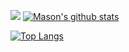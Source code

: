 <a href='https://www.masonware.dev'><img src='https://img.shields.io/badge/website-UP-brightgreen'/></a>
[![Mason's github stats](https://github-readme-stats.vercel.app/api?username=masonrware&count_private=true&theme=dark&show_icons=true)](https://github.com/anuraghazra/github-readme-stats) 

[![Top Langs](https://github-readme-stats.vercel.app/api/top-langs/?username=masonrware&theme=dark)](https://github.com/anuraghazra/github-readme-stats)
